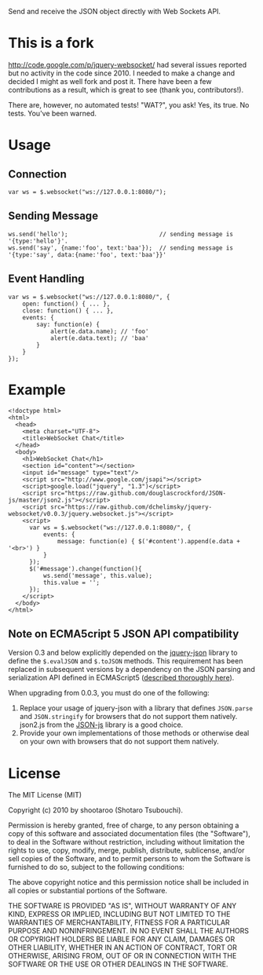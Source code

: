 Send and receive the JSON object directly with Web Sockets API.

# This is a fork

http://code.google.com/p/jquery-websocket/ had several issues reported
but no activity in the code since 2010. I needed to make a change and
decided I might as well fork and post it. There have been a few contributions
as a result, which is great to see (thank you, contributors!).

There are, however, no automated tests! "WAT?", you ask! Yes, its
true. No tests. You've been warned.

# Usage

## Connection

    var ws = $.websocket("ws://127.0.0.1:8080/");

## Sending Message

    ws.send('hello');                          // sending message is '{type:'hello'}'.
    ws.send('say', {name:'foo', text:'baa'});  // sending message is '{type:'say', data:{name:'foo', text:'baa'}}'

## Event Handling

    var ws = $.websocket("ws://127.0.0.1:8080/", {
        open: function() { ... },
        close: function() { ... },
        events: {
            say: function(e) {
                alert(e.data.name); // 'foo'
                alert(e.data.text); // 'baa'
            }
        }
    });

# Example


    <!doctype html>
    <html>
      <head>
        <meta charset="UTF-8">
        <title>WebSocket Chat</title>
      </head>
      <body>
        <h1>WebSocket Chat</h1>
        <section id="content"></section>
        <input id="message" type="text"/>
        <script src="http://www.google.com/jsapi"></script>
        <script>google.load("jquery", "1.3")</script>
        <script src="https://raw.github.com/douglascrockford/JSON-js/master/json2.js"></script>
        <script src="https://raw.github.com/dchelimsky/jquery-websocket/v0.0.3/jquery.websocket.js"></script>
        <script>
          var ws = $.websocket("ws://127.0.0.1:8080/", {
              events: {
                  message: function(e) { $('#content').append(e.data + '<br>') }
              }
          });
          $('#message').change(function(){
              ws.send('message', this.value);
              this.value = '';
          });
        </script>
      </body>
    </html>

## Note on ECMA5cript 5 JSON API compatibility

Version 0.3 and below explicitly depended on the [jquery-json](https://code.google.com/p/jquery-json/) library to define the `$.evalJSON` and `$.toJSON` methods. This requirement has been replaced in subsequent versions by a dependency on the JSON parsing and serialization API defined in ECMAScript5 ([described thoroughly here](http://ejohn.org/blog/ecmascript-5-strict-mode-json-and-more/)).

When upgrading from 0.0.3, you must do one of the following:

1. Replace your usage of jquery-json with a library that defines `JSON.parse` and `JSON.stringify` for browsers that do not support them natively. json2.js from the [JSON-js](https://github.com/douglascrockford/JSON-js) library is a good choice.
2. Provide your own implementations of those methods or otherwise deal on your own with browsers that do not support them natively.

# License

The MIT License (MIT)

Copyright (c) 2010 by shootaroo (Shotaro Tsubouchi).

Permission is hereby granted, free of charge, to any person obtaining a copy of this software and associated documentation files (the "Software"), to deal in the Software without restriction, including without limitation the rights to use, copy, modify, merge, publish, distribute, sublicense, and/or sell copies of the Software, and to permit persons to whom the Software is furnished to do so, subject to the following conditions:

The above copyright notice and this permission notice shall be included in all copies or substantial portions of the Software.

THE SOFTWARE IS PROVIDED "AS IS", WITHOUT WARRANTY OF ANY KIND, EXPRESS OR IMPLIED, INCLUDING BUT NOT LIMITED TO THE WARRANTIES OF MERCHANTABILITY, FITNESS FOR A PARTICULAR PURPOSE AND NONINFRINGEMENT. IN NO EVENT SHALL THE AUTHORS OR COPYRIGHT HOLDERS BE LIABLE FOR ANY CLAIM, DAMAGES OR OTHER LIABILITY, WHETHER IN AN ACTION OF CONTRACT, TORT OR OTHERWISE, ARISING FROM, OUT OF OR IN CONNECTION WITH THE SOFTWARE OR THE USE OR OTHER DEALINGS IN THE SOFTWARE.
